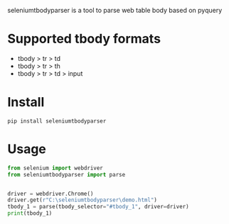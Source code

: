 seleniumtbodyparser is a tool to parse web table body based on pyquery

# Supported tbody formats
- tbody > tr > td
- tbody > tr > th
- tbody > tr > td > input


# Install
```
pip install seleniumtbodyparser
```
# Usage

```python
from selenium import webdriver
from seleniumtbodyparser import parse


driver = webdriver.Chrome()
driver.get(r"C:\seleniumtbodyparser\demo.html")
tbody_1 = parse(tbody_selector="#tbody_1", driver=driver)
print(tbody_1)
```